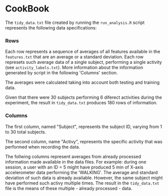 # CookBook

The `tidy_data.txt` file created by running the `run_analysis.R` script represents the following data specifications:

### Rows

Each row represents a sequence of averages of all features available in the `features.txt` that are an average or a standard deviation. Each row represets such average data of a single subject, performing a single activity (see `activity_labels.txt`). More information about the information generated by script in the following 'Columns' section.

The averages were calculated taking into account both testing and training data.

Given that there were 30 subjects performing 6 diferect activities during the experiment, the result in `tidy_data.txt` produces 180 rows of information.

### Columns

The first column, named "Subject", represents the subject ID, varying from 1 to 30 total subjects.

The second column, name "Activy", represents the specific activity that was performed when recording the data.

The follwing columns represent averages from already processed information made available in the data files. For example: during one session, a user with an ID = 5 might have produced 5 min of X-axis accelerometer data performing the 'WALKING'. The average and standard deviation of such data is already available. However, the same subject might have performed such activy multiple times. The result in the `tidy_data.txt` file is the means of these multiple - already processed - data.


